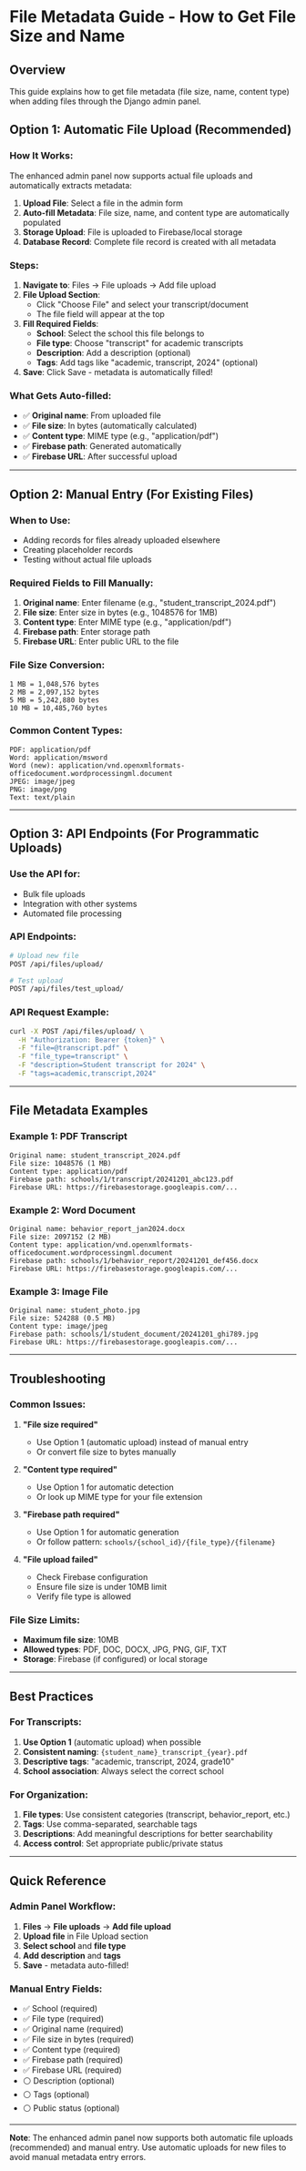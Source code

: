 # File Metadata Guide - How to Get File Size and Name

## Overview
This guide explains how to get file metadata (file size, name, content type) when adding files through the Django admin panel.

## **Option 1: Automatic File Upload (Recommended)**

### **How It Works:**
The enhanced admin panel now supports actual file uploads and automatically extracts metadata:

1. **Upload File**: Select a file in the admin form
2. **Auto-fill Metadata**: File size, name, and content type are automatically populated
3. **Storage Upload**: File is uploaded to Firebase/local storage
4. **Database Record**: Complete file record is created with all metadata

### **Steps:**
1. **Navigate to**: Files → File uploads → Add file upload
2. **File Upload Section**: 
   - Click "Choose File" and select your transcript/document
   - The file field will appear at the top
3. **Fill Required Fields**:
   - **School**: Select the school this file belongs to
   - **File type**: Choose "transcript" for academic transcripts
   - **Description**: Add a description (optional)
   - **Tags**: Add tags like "academic, transcript, 2024" (optional)
4. **Save**: Click Save - metadata is automatically filled!

### **What Gets Auto-filled:**
- ✅ **Original name**: From uploaded file
- ✅ **File size**: In bytes (automatically calculated)
- ✅ **Content type**: MIME type (e.g., "application/pdf")
- ✅ **Firebase path**: Generated automatically
- ✅ **Firebase URL**: After successful upload

---

## **Option 2: Manual Entry (For Existing Files)**

### **When to Use:**
- Adding records for files already uploaded elsewhere
- Creating placeholder records
- Testing without actual file uploads

### **Required Fields to Fill Manually:**
1. **Original name**: Enter filename (e.g., "student_transcript_2024.pdf")
2. **File size**: Enter size in bytes (e.g., 1048576 for 1MB)
3. **Content type**: Enter MIME type (e.g., "application/pdf")
4. **Firebase path**: Enter storage path
5. **Firebase URL**: Enter public URL to the file

### **File Size Conversion:**
```
1 MB = 1,048,576 bytes
2 MB = 2,097,152 bytes
5 MB = 5,242,880 bytes
10 MB = 10,485,760 bytes
```

### **Common Content Types:**
```
PDF: application/pdf
Word: application/msword
Word (new): application/vnd.openxmlformats-officedocument.wordprocessingml.document
JPEG: image/jpeg
PNG: image/png
Text: text/plain
```

---

## **Option 3: API Endpoints (For Programmatic Uploads)**

### **Use the API for:**
- Bulk file uploads
- Integration with other systems
- Automated file processing

### **API Endpoints:**
```bash
# Upload new file
POST /api/files/upload/

# Test upload
POST /api/files/test_upload/
```

### **API Request Example:**
```bash
curl -X POST /api/files/upload/ \
  -H "Authorization: Bearer {token}" \
  -F "file=@transcript.pdf" \
  -F "file_type=transcript" \
  -F "description=Student transcript for 2024" \
  -F "tags=academic,transcript,2024"
```

---

## **File Metadata Examples**

### **Example 1: PDF Transcript**
```
Original name: student_transcript_2024.pdf
File size: 1048576 (1 MB)
Content type: application/pdf
Firebase path: schools/1/transcript/20241201_abc123.pdf
Firebase URL: https://firebasestorage.googleapis.com/...
```

### **Example 2: Word Document**
```
Original name: behavior_report_jan2024.docx
File size: 2097152 (2 MB)
Content type: application/vnd.openxmlformats-officedocument.wordprocessingml.document
Firebase path: schools/1/behavior_report/20241201_def456.docx
Firebase URL: https://firebasestorage.googleapis.com/...
```

### **Example 3: Image File**
```
Original name: student_photo.jpg
File size: 524288 (0.5 MB)
Content type: image/jpeg
Firebase path: schools/1/student_document/20241201_ghi789.jpg
Firebase URL: https://firebasestorage.googleapis.com/...
```

---

## **Troubleshooting**

### **Common Issues:**

1. **"File size required"**
   - Use Option 1 (automatic upload) instead of manual entry
   - Or convert file size to bytes manually

2. **"Content type required"**
   - Use Option 1 for automatic detection
   - Or look up MIME type for your file extension

3. **"Firebase path required"**
   - Use Option 1 for automatic generation
   - Or follow pattern: `schools/{school_id}/{file_type}/{filename}`

4. **"File upload failed"**
   - Check Firebase configuration
   - Ensure file size is under 10MB limit
   - Verify file type is allowed

### **File Size Limits:**
- **Maximum file size**: 10MB
- **Allowed types**: PDF, DOC, DOCX, JPG, PNG, GIF, TXT
- **Storage**: Firebase (if configured) or local storage

---

## **Best Practices**

### **For Transcripts:**
1. **Use Option 1** (automatic upload) when possible
2. **Consistent naming**: `{student_name}_transcript_{year}.pdf`
3. **Descriptive tags**: "academic, transcript, 2024, grade10"
4. **School association**: Always select the correct school

### **For Organization:**
1. **File types**: Use consistent categories (transcript, behavior_report, etc.)
2. **Tags**: Use comma-separated, searchable tags
3. **Descriptions**: Add meaningful descriptions for better searchability
4. **Access control**: Set appropriate public/private status

---

## **Quick Reference**

### **Admin Panel Workflow:**
1. **Files** → **File uploads** → **Add file upload**
2. **Upload file** in File Upload section
3. **Select school** and **file type**
4. **Add description** and **tags**
5. **Save** - metadata auto-filled!

### **Manual Entry Fields:**
- ✅ School (required)
- ✅ File type (required)
- ✅ Original name (required)
- ✅ File size in bytes (required)
- ✅ Content type (required)
- ✅ Firebase path (required)
- ✅ Firebase URL (required)
- ⚪ Description (optional)
- ⚪ Tags (optional)
- ⚪ Public status (optional)

---

**Note**: The enhanced admin panel now supports both automatic file uploads (recommended) and manual entry. Use automatic uploads for new files to avoid manual metadata entry errors.
